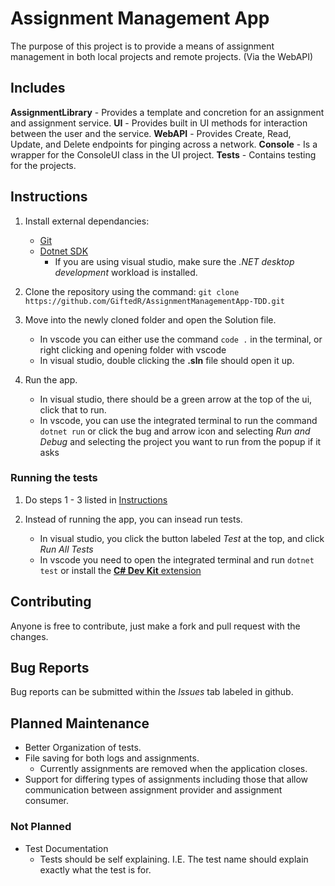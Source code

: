 # Assignment Management App

The purpose of this project is to provide a means of assignment management in both local projects and remote projects. (Via the WebAPI)

## Includes
**AssignmentLibrary** - Provides a template and concretion for an assignment and assignment service.
**UI** - Provides built in UI methods for interaction between the user and the service.
**WebAPI** - Provides Create, Read, Update, and Delete endpoints for pinging across a network.
**Console** - Is a wrapper for the ConsoleUI class in the UI project.
**Tests** - Contains testing for the projects.

## Instructions
1. Install external dependancies:
    - [Git](https://git-scm.com/downloads)
    - [Dotnet SDK](https://learn.microsoft.com/en-us/dotnet/core/install/)
        - If you are using visual studio, make sure the _.NET desktop development_ workload is installed.

2. Clone the repository using the command: 
```git clone https://github.com/GiftedR/AssignmentManagementApp-TDD.git```

3. Move into the newly cloned folder and open the Solution file.
    - In vscode you can either use the command ```code .``` in the terminal, or right clicking and opening folder with vscode
    - In visual studio, double clicking the **.sln** file should open it up.

4. Run the app.
    - In visual studio, there should be a green arrow at the top of the ui, click that to run.
    - In vscode, you can use the integrated terminal to run the command ```dotnet run``` or click the bug and arrow icon and selecting _Run and Debug_ and selecting the project you want to run from the popup if it asks

### Running the tests

1. Do steps 1 - 3 listed in [Instructions](#Instructions)

2. Instead of running the app, you can insead run tests.
    - In visual studio, you click the button labeled _Test_ at the top, and click _Run All Tests_
    - In vscode you need to open the integrated terminal and run ```dotnet test``` or install the [**C# Dev Kit** extension](https://marketplace.visualstudio.com/items?itemName=ms-dotnettools.csdevkit)

## Contributing
Anyone is free to contribute, just make a fork and pull request with the changes.

## Bug Reports
Bug reports can be submitted within the _Issues_ tab labeled in github.

## Planned Maintenance
- Better Organization of tests.
- File saving for both logs and assignments.
    - Currently assignments are removed when the application closes.
- Support for differing types of assignments including those that allow communication between assignment provider and assignment consumer.

### Not Planned
- Test Documentation
    - Tests should be self explaining. I.E. The test name should explain exactly what the test is for.